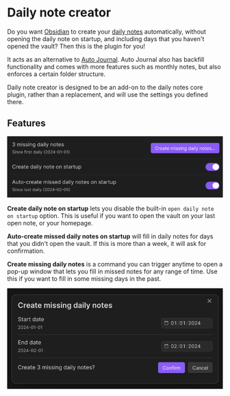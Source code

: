 # Daily note creator

Do you want [Obsidian](https://obsidian.md/) to create your [daily notes](https://help.obsidian.md/Plugins/Daily+notes) automatically, without opening the daily note on startup, and including days that you haven't opened the vault? Then this is the plugin for you!

It acts as an alternative to [Auto Journal](https://github.com/Ebonsignori/obsidian-auto-journal). Auto Journal also has backfill functionality and comes with more features such as monthly notes, but also enforces a certain folder structure.

Daily note creator is designed to be an add-on to the daily notes core plugin, rather than a replacement, and will use the settings you defined there.

## Features

![options](images/options.png)

**Create daily note on startup** lets you disable the built-in `open daily note on startup` option. This is useful if you want to open the vault on your last open note, or your homepage.

**Auto-create missed daily notes on startup** will fill in daily notes for days that you didn't open the vault. If this is more than a week, it will ask for confirmation.

**Create missing daily notes** is a command you can trigger anytime to open a pop-up window that lets you fill in missed notes for any range of time. Use this if you want to fill in some missing days in the past.

![modal](images/modal.png)
